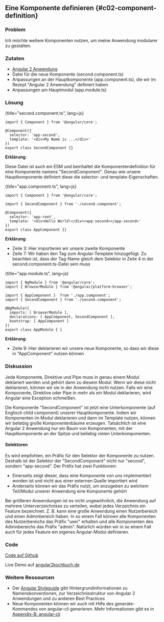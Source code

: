 ## Eine Komponente definieren {#c02-component-definition}

### Problem

Ich möchte weitere Komponenten nutzen, um meine Anwendung modularer zu gestalten.

### Zutaten
* [Angular 2 Anwendung](#c02-angular-app)
* Datei für die neue Komponente (second.component.ts)
* Anpassungen an der Hauptkomponente (app.component.ts), die wir im Rezept "Angular 2 Anwendung" definiert haben
* Anpassungen am Hauptmodul (app.module.ts)

### Lösung

{title="second.component.ts", lang=js}
```
import { Component } from '@angular/core';

@Component({
  selector: 'app-second',
  template: '<div>My Name is ...</div>'
})
export class SecondComponent {}
```

__Erklärung__:

Diese Datei ist auch ein ESM und beinhaltet die Komponentendefinition für eine Komponente namens "SecondComponent".
Genau wie unsere Hauptkomponente definiert diese die selector- und template-Eigenschaften.

{title="app.component.ts", lang=js}
```
import { Component } from '@angular/core';

import { SecondComponent } from './second.component';

@Component({
  selector: 'app-root',
  template: '<div>Hello World!</div><app-second></app-second>'
})
export class AppComponent {}
```

__Erklärung__:

* Zeile 3: Hier importieren wir unsere zweite Komponente
* Zeile 7: Wir haben den Tag __<app-second></app-second>__ zum Angular-Template hinzugefügt. Zu beachten ist, dass der Tag-Name gleich dem Selektor in Zeile 4 in der second.component.ts-Datei sein muss

{title="app.module.ts", lang=js}
```
import { NgModule } from '@angular/core';
import { BrowserModule } from '@angular/platform-browser';

import { AppComponent }  from './app.component';
import { SecondComponent } from './second.component';

@NgModule({
  imports: [ BrowserModule ],
  declarations: [ AppComponent, SecondComponent ],
  bootstrap: [ AppComponent ]
})
export class AppModule { }
```

__Erklärung__:

* Zeile 9: Hier deklarieren wir unsere neue Komponente, so dass wir diese in "AppComponent" nutzen können

### Diskussion

Jede Komponente, Direktive und Pipe muss in genau einem Modul deklariert werden und gehört dann zu diesem Modul.
Wenn wir diese nicht deklarieren, können wir sie in der Anwendung nicht nutzen.
Falls wir eine Komponente, Direktive oder Pipe in mehr als ein Modul deklarieren, wird Angular eine Exception schmeißen.

Die Komponente "SecondComponent" ist jetzt eine Unterkomponente (auf Englisch child component) unserer Hauptkomponente.
Indem wir Komponenten im Modul deklarieren und dann im Template nutzen, können wir beliebig große Komponentenbäume erzeugen.
Tatsächlich ist eine Angular 2 Anwendung nur ein Baum von Komponenten, mit der Hauptkomponente an der Spitze und beliebig vielen Unterkomponenten.

#### Selektoren

Es wird empfohlen, ein Präfix für den Selektor der Komponente zu nutzen.
Deshalb ist der Selektor der "SecondComponent" nicht nur "second", sondern "app-second".
Der Präfix hat zwei Funktionen:

* Einerseits zeigt dieser, dass eine Komponente von uns implementiert worden ist und nicht aus einer externen Quelle importiert wird
* Anderseits können wir das Präfix nutzt, um anzugeben zu welchem Teil/Modul unserer Anwendung eine Komponente gehört

Bei größeren Anwendungen ist es nicht ungewöhnlich, die Anwendung auf mehrere Unterverzeichnisse zu verteilen, wobei jedes Verzeichnis ein Feature bezeichnet.
Z. B. kann eine große Anwendung einen Nutzerbereich und einen Adminbereich haben.
In so einem Fall können alle Komponenten des Nutzerbereichs das Präfix "user" erhalten und alle Komponenten des Adminbereichs das Präfix "admin".
Natürlich würden wir in so einem Fall auch für jedes Feature ein eigenes Angular-Modul definieren.

### Code

[Code auf Github](https://github.com/jsperts/angular2_kochbuch_code/tree/master/02-Basic_Recipes/03-Define_Component)

Live Demo auf [angular2kochbuch.de](http://angular2kochbuch.de/examples/code/02-Basic_Recipes/03-Define_Component/index.html)

### Weitere Ressourcen

* Der [Angular Styleguide](https://angular.io/styleguide) gibt Hintergrundinformationen zu Namenskonventionen, zur Verzeichnisstruktur von Angular 2 Anwendungen und zu anderen Best Practices
* Neue Komponenten können wir auch mit Hilfe des generate-Kommandos von angular-cli generieren. Mehr Informationen gibt es in [Appendix-B: angular-cli](#appendix-b)


